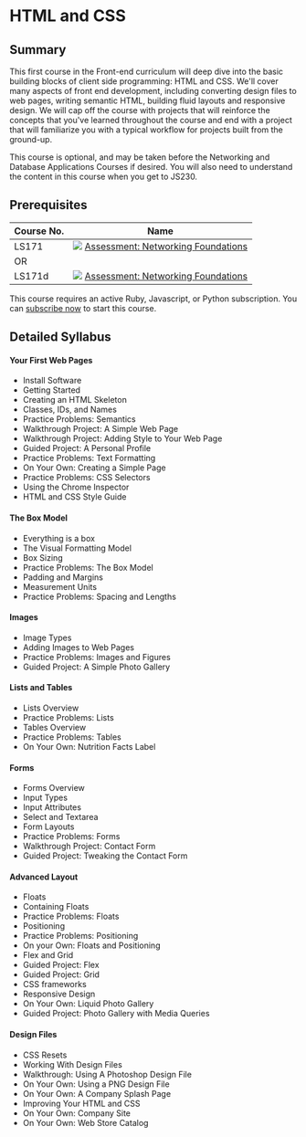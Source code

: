 # HTML and CSS

## Summary

This first course in the Front-end curriculum will deep dive into the basic building blocks of client side programming: HTML and CSS. We'll cover many aspects of front end development, including converting design files to web pages, writing semantic HTML, building fluid layouts and responsive design. We will cap off the course with projects that will reinforce the concepts that you've learned throughout the course and end with a project that will familiarize you with a typical workflow for projects built from the ground-up.

This course is optional, and may be taken before the Networking and Database Applications Courses if desired. You will also need to understand the content in this course when you get to JS230.

## Prerequisites

|Course No.|Name|
|---|---|
|LS171|![](https://d24f1whwu8r3u4.cloudfront.net/assets/icons/assessment-d6a7b82d2af171d839b9b0ef8a4a24d1579dc8a5bf93b8b677e9a99c73dec9e2.svg) [Assessment: Networking Foundations](https://launchschool.com/courses/f09799a1)|
|OR|   |
|LS171d|![](https://d24f1whwu8r3u4.cloudfront.net/assets/icons/assessment-d6a7b82d2af171d839b9b0ef8a4a24d1579dc8a5bf93b8b677e9a99c73dec9e2.svg) [Assessment: Networking Foundations](https://launchschool.com/courses/86ffd7d1)|

This course requires an active Ruby, Javascript, or Python subscription. You can [subscribe now](https://launchschool.com/subscription/ruby) to start this course.

## Detailed Syllabus

#### Your First Web Pages

- Install Software
- Getting Started
- Creating an HTML Skeleton
- Classes, IDs, and Names
- Practice Problems: Semantics
- Walkthrough Project: A Simple Web Page
- Walkthrough Project: Adding Style to Your Web Page
- Guided Project: A Personal Profile
- Practice Problems: Text Formatting
- On Your Own: Creating a Simple Page
- Practice Problems: CSS Selectors
- Using the Chrome Inspector
- HTML and CSS Style Guide

#### The Box Model

- Everything is a box
- The Visual Formatting Model
- Box Sizing
- Practice Problems: The Box Model
- Padding and Margins
- Measurement Units
- Practice Problems: Spacing and Lengths

#### Images

- Image Types
- Adding Images to Web Pages
- Practice Problems: Images and Figures
- Guided Project: A Simple Photo Gallery

#### Lists and Tables

- Lists Overview
- Practice Problems: Lists
- Tables Overview
- Practice Problems: Tables
- On Your Own: Nutrition Facts Label

#### Forms

- Forms Overview
- Input Types
- Input Attributes
- Select and Textarea
- Form Layouts
- Practice Problems: Forms
- Walkthrough Project: Contact Form
- Guided Project: Tweaking the Contact Form

#### Advanced Layout

- Floats
- Containing Floats
- Practice Problems: Floats
- Positioning
- Practice Problems: Positioning
- On your Own: Floats and Positioning
- Flex and Grid
- Guided Project: Flex
- Guided Project: Grid
- CSS frameworks
- Responsive Design
- On Your Own: Liquid Photo Gallery
- Guided Project: Photo Gallery with Media Queries

#### Design Files

- CSS Resets
- Working With Design Files
- Walkthrough: Using A Photoshop Design File
- On Your Own: Using a PNG Design File
- On Your Own: A Company Splash Page
- Improving Your HTML and CSS
- On Your Own: Company Site
- On Your Own: Web Store Catalog